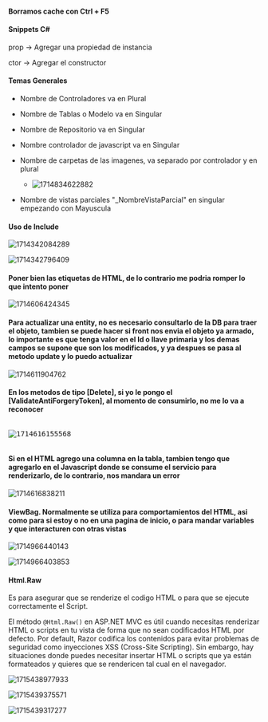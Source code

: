 #### Borramos cache con Ctrl + F5

#### Snippets C#

prop -> Agregar una propiedad de instancia

ctor -> Agregar el constructor

#### Temas Generales

* Nombre de Controladores va en Plural
* Nombre de Tablas o Modelo va en Singular
* Nombre de Repositorio va en Singular
* Nombre controlador de javascript va en Singular
* Nombre de carpetas de las imagenes, va separado por controlador y en plural

  * ![1714834622882](image/ImportanteARecordar/1714834622882.png)
* Nombre de vistas parciales "_NombreVistaParcial" en singular empezando con Mayuscula

#### **Uso de Include**

![1714342084289](image/ImportanteARecordar/1714342084289.png)

![1714342796409](image/README/1714342796409.png)

#### Poner bien las etiquetas de HTML, de lo contrario me podria romper lo que intento poner

![1714606424345](image/README/1714606424345.png)

#### Para actualizar una entity, no es necesario consultarlo de la DB para traer el objeto, tambien se puede hacer si front nos envia el objeto ya armado, lo importante es que tenga valor en el Id o llave primaria y los demas campos se supone que son los modificados, y ya despues se pasa al metodo update y lo puedo actualizar

![1714611904762](image/ImportanteARecordar/1714611904762.png)

#### En los metodos de tipo [Delete], si yo le pongo el [ValidateAntiForgeryToken], al momento de consumirlo, no me lo va a reconocer

<pre class="vditor-reset" placeholder="" contenteditable="true" spellcheck="false"><p data-block="0"><img src="https://file+.vscode-resource.vscode-cdn.net/c%3A/Users/Cesar%20Garcia/source/UdemyAspNetMVC/Proyecto2/UDY-MasterAspNetMvc-02BlogCore/image/README/1714616155568.png" alt="1714616155568"/></p></pre>

#### Si en el HTML agrego una columna en la tabla, tambien tengo que agregarlo en el Javascript donde se consume el servicio para renderizarlo, de lo contrario, nos mandara un error

![1714616838211](image/ImportanteARecordar/1714616838211.png)

#### ViewBag. Normalmente se utiliza para comportamientos del HTML, asi como para si estoy o no en una pagina de inicio, o para mandar variables y que interacturen con otras vistas

![1714966440143](image/ImportanteARecordar/1714966440143.png)

![1714966403853](image/ImportanteARecordar/1714966403853.png)

#### Html.Raw

Es para asegurar que se renderize el codigo HTML o para que se ejecute correctamente el Script.

El método `@Html.Raw()` en ASP.NET MVC es útil cuando necesitas renderizar HTML o scripts en tu vista de forma que no sean codificados HTML por defecto. Por default, Razor codifica los contenidos para evitar problemas de seguridad como inyecciones XSS (Cross-Site Scripting). Sin embargo, hay situaciones donde puedes necesitar insertar HTML o scripts que ya están formateados y quieres que se rendericen tal cual en el navegador.

![1715438977933](image/README/1715438977933.png)

![1715439375571](image/README/1715439375571.png)

![1715439317277](image/ImportanteARecordar/1715439317277.png)
